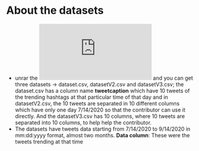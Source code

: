 # About the datasets

- unrar the ![datasets.rar](https://github.com/I-am-sayantan/public-sentiment-analysis-based-on-twitter-hashtags/blob/CONTRIBUTION/datasets/datasets.rar) and you can get three datasets -> dataset.csv, datasetV2.csv and datasetV3.csv; the dataset.csv has a column name **tweetcaption** which have 10 tweets of the trending hashtags at that particular time of that day and in datasetV2.csv, the 10 tweets are separated in 10 different columns which have only one day 7/14/2020 so that the contributor can use it directly. And the datasetV3.csv has 10 columns, where 10 tweets are separated into 10 columns, to help help the contributor.
- The datasets have tweets data starting from 7/14/2020 to 9/14/2020 in mm:dd:yyyy format, almost two months. **Data column**: These were the tweets trending at that time  

